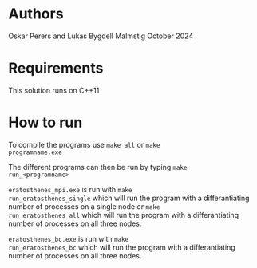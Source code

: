 # Authors

Oskar Perers and Lukas Bygdell Malmstig 
October 2024

# Requirements

This solution runs on C++11

# How to run

To compile the programs use <code>make all</code> or <code>make programname.exe</code>

The different programs can then be run by typing <code>make run_\<programname></code>

<code>eratosthenes_mpi.exe</code> is run with <code>make run_eratosthenes_single</code> which will run the program with a differantiating number of processes on a single node or <code>make run_eratosthenes_all</code> which will run the program with a differantiating number of processes on all three nodes.

<code>eratosthenes_bc.exe</code> is run with <code>make run_eratosthenes_bc</code> which will run the program with a differantiating number of processes on all three nodes.
